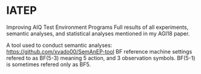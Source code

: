 # IATEP
Improving AIQ Test Environment Programs
Full results of all experiments, semantic analyses, and statistical analyses mentioned in my AGI18 paper.

A tool used to conduct semantic analyses: https://github.com/xvado00/SemAnEP-tool
BF reference machine settings refered to as BF(5-3) meaning 5 action, and 3 observation symbols. BF(5-1) is sometimes refered only as BF5.
